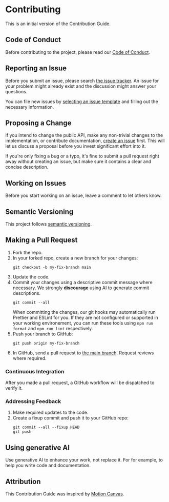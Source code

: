 # Contributing

This is an initial version of the Contribution Guide. 

## Code of Conduct

Before contributing to the project, please read our
[Code of Conduct](./CODE_OF_CONDUCT.md).

## Reporting an Issue

Before you submit an issue, please search [the issue tracker][issues]. An issue
for your problem might already exist and the discussion might answer your questions.

You can file new issues by [selecting an issue template][new-issue] and filling
out the necessary information.

## Proposing a Change

If you intend to change the public API, make any non-trivial changes to the
implementation, or contribute documentation, [create an issue][new-feature] first. 
This will let us discuss a proposal before you invest significant effort into it.

If you're only fixing a bug or a typo, it's fine to submit a pull request right
away without creating an issue, but make sure it contains a clear and concise
description.

## Working on Issues

Before you start working on an issue, leave a comment to let others know.

## Semantic Versioning

This project follows [semantic versioning][semver].

## Making a Pull Request

1. Fork the repo.
2. In your forked repo, create a new branch for your changes:
   ```shell
   git checkout -b my-fix-branch main
   ```
3. Update the code.
4. Commit your changes using a descriptive commit message where necessary. We strongly **discourage**
   using AI to generate commit descriptions.
   ```shell
   git commit --all
   ```
   When committing the changes, our git hooks may automatically run Prettier
   and ESLint for you. If they are not configured or supported in your
   working environement, you can run these tools using `npm run format`
   and `npm run lint` respectively.
5. Push your branch to GitHub:
   ```shell
   git push origin my-fix-branch
   ```
6. In GitHub, send a pull request to [the main branch][main]. Request reviews where required.

### Continuous Integration

After you made a pull request, a GitHub workflow will be dispatched to verify it.

### Addressing Feedback

1. Make required updates to the code.
2. Create a fixup commit and push it to your GitHub repo:
   ```shell
   git commit --all --fixup HEAD
   git push
   ```

## Using generative AI

Use generative AI to enhance your work, not replace it. For for example, to help you write code and documentation.

## Attribution

This Contribution Guide was inspired by [Motion Canvas][motion-canvas].

[main]: https://github.com/epreston/renderlayer/tree/main
[issues]: https://github.com/epreston/renderlayer/issues
[new-issue]: https://github.com/epreston/renderlayer/issues/new
[new-feature]: https://github.com/epreston/renderlayer/issues/new

[semver]: https://semver.org/
[motion-canvas]: https://github.com/motion-canvas/motion-canvas
